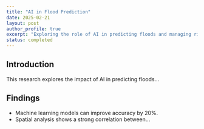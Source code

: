 ```yaml
---
title: "AI in Flood Prediction"
date: 2025-02-21
layout: post
author_profile: true
excerpt: "Exploring the role of AI in predicting floods and managing risks."
status: completed
---
```


## Introduction
This research explores the impact of AI in predicting floods...

## Findings
- Machine learning models can improve accuracy by 20%.
- Spatial analysis shows a strong correlation between...
